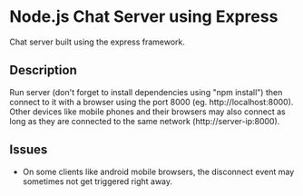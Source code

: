 Node.js Chat Server using Express
=========================

Chat server built using the express framework.

Description
-----------

Run server (don't forget to install dependencies using "npm install") then connect to it with a browser using the port 8000 (eg. http://localhost:8000). Other devices like mobile phones and their browsers may also connect as long as they are connected to the same network (http://server-ip:8000).

Issues
------

- On some clients like android mobile browsers, the disconnect event may sometimes not get triggered right away. 